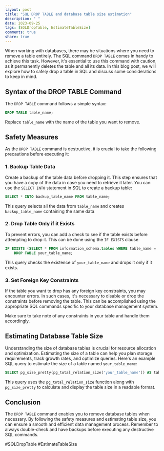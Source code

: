 ```yaml
---
layout: post
title: "SQL DROP TABLE and database table size estimation"
description: " "
date: 2023-09-25
tags: [SQLDropTable, EstimateTableSize]
comments: true
share: true
---
```


When working with databases, there may be situations where you need to remove a table entirely. The SQL command `DROP TABLE` comes in handy to achieve this task. However, it's essential to use this command with caution, as it permanently deletes the table and all its data. In this blog post, we will explore how to safely drop a table in SQL and discuss some considerations to keep in mind.

## Syntax of the DROP TABLE Command

The `DROP TABLE` command follows a simple syntax:

```sql
DROP TABLE table_name;
```

Replace `table_name` with the name of the table you want to remove.

## Safety Measures

As the `DROP TABLE` command is destructive, it is crucial to take the following precautions before executing it:

### 1. Backup Table Data

Create a backup of the table data before dropping it. This step ensures that you have a copy of the data in case you need to retrieve it later. You can use the `SELECT INTO` statement in SQL to create a backup table:

```sql
SELECT * INTO backup_table_name FROM table_name;
```

This query selects all the data from `table_name` and creates `backup_table_name` containing the same data.

### 2. Drop Table Only if it Exists

To prevent errors, you can add a check to see if the table exists before attempting to drop it. This can be done using the `IF EXISTS` clause:

```sql
IF EXISTS (SELECT * FROM information_schema.tables WHERE table_name = 'your_table_name')
    DROP TABLE your_table_name;
```

This query checks the existence of `your_table_name` and drops it only if it exists.

### 3. Set Foreign Key Constraints

If the table you want to drop has any foreign key constraints, you may encounter errors. In such cases, it's necessary to disable or drop the constraints before removing the table. This can be accomplished using the appropriate SQL commands specific to your database management system.

Make sure to take note of any constraints in your table and handle them accordingly.

## Estimating Database Table Size

Understanding the size of database tables is crucial for resource allocation and optimization. Estimating the size of a table can help you plan storage requirements, track growth rates, and optimize queries. Here's an example SQL query to estimate the size of a table named `your_table_name`:

```sql
SELECT pg_size_pretty(pg_total_relation_size('your_table_name')) AS table_size;
```

This query uses the `pg_total_relation_size` function along with `pg_size_pretty` to calculate and display the table size in a readable format.

## Conclusion

The `DROP TABLE` command enables you to remove database tables when necessary. By following the safety measures and estimating table size, you can ensure a smooth and efficient data management process. Remember to always double-check and have backups before executing any destructive SQL commands.

#SQLDropTable #EstimateTableSize